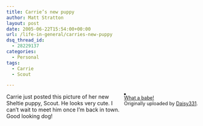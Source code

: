 ```yaml
---
title: Carrie’s new puppy
author: Matt Stratton
layout: post
date: 2005-06-22T15:54:00+00:00
url: /life-in-general/carries-new-puppy
dsq_thread_id:
  - 28229137
categories:
  - Personal
tags:
  - Carrie
  - Scout

---
```

<div style="float:right;margin-left:10px;margin-bottom:10px;">
  <a title="photo sharing" href="https://www.flickr.com/photos/82988710@N00/20990970/"><img style="border:solid 2px #000000;" src="https://photos17.flickr.com/20990970_dee8addcb7_m.jpg" alt="" /></a><br /> <span style="font-size:.9em;margin-top:0;"> <a href="https://www.flickr.com/photos/82988710@N00/20990970/">What a babe!</a><br /> Originally uploaded by <a href="https://www.flickr.com/people/82988710@N00/">Daisy331</a>. </span>
</div>

Carrie just posted this picture of her new Sheltie puppy, Scout. He looks very cute. I can&#8217;t wait to meet him once I&#8217;m back in town. Good looking dog!